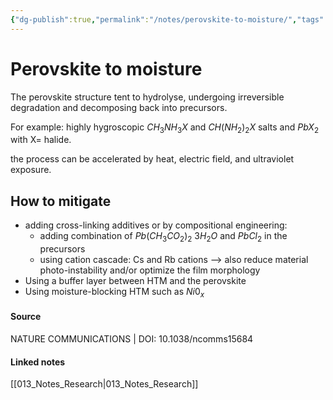 ```yaml
---
{"dg-publish":true,"permalink":"/notes/perovskite-to-moisture/","tags":["unpublish, compiled"]}
---
```



# Perovskite to moisture

The perovskite structure tent to hydrolyse, undergoing irreversible degradation and decomposing back into precursors.

For example:
highly hygroscopic $CH_3NH_3X$ and $CH(NH_2)_2X$ salts and $PbX_2$ with X= halide. 

the process can be accelerated by heat, electric field, and ultraviolet exposure.

## How to mitigate
- adding cross-linking additives or by compositional engineering:
	- adding combination of $Pb(CH_3CO_2)_2$ $3H_2O$ and $PbCl_2$ in the precursors
	- using cation cascade: Cs and Rb cations --> also reduce material photo-instability and/or optimize the film morphology
- Using a buffer layer between HTM and the perovskite
- Using moisture-blocking HTM such as $Ni0_x$ 

#### Source
NATURE COMMUNICATIONS | DOI: 10.1038/ncomms15684

#### Linked notes
[[013_Notes_Research\|013_Notes_Research]]
